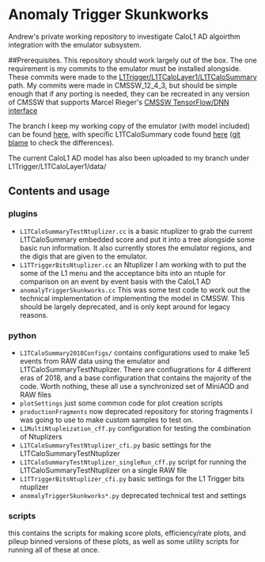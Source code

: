 # Anomaly Trigger Skunkworks
Andrew's private working repository to investigate CaloL1 AD algoirthm integration with the
emulator subsystem.

##Prerequisites.
This repository should work largely out of the box. The one requirement is my commits to the emulator must be installed alongside. These commits were made to the 
[L1Trigger/L1TCaloLayer1/L1TCaloSummary](https://github.com/cms-sw/cmssw/blob/master/L1Trigger/L1TCaloLayer1/plugins/L1TCaloSummary.cc) path. My commits were made in CMSSW_12_4_3,
but should be simple enough that if any porting is needed, they can be recreated 
in any version of CMSSW that supports Marcel Rieger's [CMSSW TensorFlow/DNN interface](https://gitlab.cern.ch/mrieger/CMSSW-DNN)

The branch I keep my working copy of the emulator (with model included) can be found 
[here](https://github.com/aloeliger/cmssw/tree/anomalyTrigger), with specific L1TCaloSummary code found [here](https://github.com/aloeliger/cmssw/blob/anomalyTrigger/L1Trigger/L1TCaloLayer1/plugins/L1TCaloSummary.cc) ([git blame](https://github.com/aloeliger/cmssw/blame/anomalyTrigger/L1Trigger/L1TCaloLayer1/plugins/L1TCaloSummary.cc) to check the differences).

The current CaloL1 AD model has also been uploaded to my branch under L1Trigger/L1TCaloLayer1/data/

## Contents and usage

### plugins
- `L1TCaloSummaryTestNtuplizer.cc` is a basic ntuplizer to grab the current L1TCaloSummary embedded score and put it into a tree alongside some basic run information. It also currently stores the emulator regions, and the digis that are given to the emulator.
- `L1TTriggerBitsNtuplizer.cc` an Ntuplizer I am working with to put the some of the L1 menu and the acceptance bits into an ntuple for comparison on an event by event basis with the CaloL1 AD
- `anomalyTriggerSkunkworks.cc` This was some test code to work out the technical implementation of implementing the model in CMSSW. This should be largely deprecated, and is only kept around for legacy reasons.

### python
- `L1TCaloSummary2018Configs/` contains configurations used to make 1e5 events from RAW data using the emulator and L1TCaloSummaryTestNtuplizer. There are confiugrations for 4 different eras of 2018, and a base configuration that contains the majority of the code. Worth nothing, these all use a synchronized set of MiniAOD and RAW files
- `plotSettings` just some common code for plot creation scripts
- `productionFragments` now deprecated repository for storing fragments I was going to use to make custom samples to test on.
- `L1MultiNtupleization_cff.py` configuration for testing the combination of Ntuplizers
- `L1TCaloSummaryTestNtuplizer_cfi.py` basic settings  for the L1TCaloSummaryTestNtuplizer
- `L1TCaloSummaryTestNtuplizer_singleRun_cff.py` script for running the L1TCaloSummaryTestNtuplizer on a single RAW file
- `L1TTriggerBitsNtuplizer_cfi.py` basic settings for the L1 Trigger bits ntuplizer
- `anomalyTriggerSkunkworks*.py` deprecated technical test and settings

### scripts

this contains the scripts for making score plots, efficiency/rate plots, and pileup binned versions of these plots, as well as some utility scripts for running all of these at once.